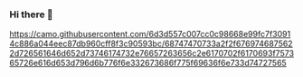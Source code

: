 ### Hi there 👋


https://camo.githubusercontent.com/6d3d557c007cc0c98668e99fc7f30914c886a044eec87db960cff8f3c90593bc/68747470733a2f2f6769746875622d726561646d652d73746174732e76657263656c2e6170702f6170693f757365726e616d653d796d6b776f6e332673686f775f69636f6e733d74727565
<!--
**lnuvy/lnuvy** is a ✨ _special_ ✨ repository because its `README.md` (this file) appears on your GitHub profile.

Here are some ideas to get you started:

- 🔭 I’m currently working on ...
- 🌱 I’m currently learning ...
- 👯 I’m looking to collaborate on ...
- 🤔 I’m looking for help with ...
- 💬 Ask me about ...
- 📫 How to reach me: ...
- 😄 Pronouns: ...
- ⚡ Fun fact: ...
-->

